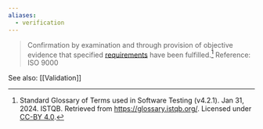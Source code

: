 ```yaml
---
aliases:
  - verification
---
```

> Confirmation by examination and through provision of objective evidence that specified [requirements](Requirement.md) have been fulfilled.[^1]
> Reference: ISO 9000

See also: [[Validation]]

[^1]: Standard Glossary of Terms used in Software Testing (v4.2.1). Jan 31, 2024. ISTQB. Retrieved from https://glossary.istqb.org/. Licensed under [CC-BY 4.0](https://creativecommons.org/licenses/by/4.0/).